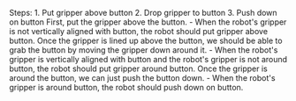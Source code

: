 

Steps:  1. Put gripper above button  2. Drop gripper to button  3. Push down on button
    First, put the gripper above the button.
    - When the robot's gripper is not vertically aligned with button, the robot should put gripper above button.
    Once the gripper is lined up above the button, we should be able to grab the button by moving the gripper down around it.
    - When the robot's gripper is vertically aligned with button and the robot's gripper is not around button, the robot should put gripper around button.
    Once the gripper is around the button, we can just push the button down.
    - When the robot's gripper is around button, the robot should push down on button.